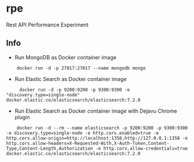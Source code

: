 # rpe
Rest API Performance Experiment


## Info

- Run MongoDB as Docker container image
```
    docker run -d -p 27017:27017 --name mongodb mongo
```

- Run Elastic Search as Docker container image
```
     docker run -d -p 9200:9200 -p 9300:9300 -e "discovery.type=single-node" docker.elastic.co/elasticsearch/elasticsearch:7.2.0
```

- Run Elastic Search as Docker container image with Dejavu Chrome plugin
```
    docker run -d --rm --name elasticsearch -p 9200:9200 -p 9300:9300 -e discovery.type=single-node -e http.cors.enabled=true -e http.cors.allow-origin=http://localhost:1358,http://127.0.0.1:1358 -e http.cors.allow-headers=X-Requested-With,X-Auth-Token,Content-Type,Content-Length,Authorization -e http.cors.allow-credentials=true docker.elastic.co/elasticsearch/elasticsearch:7.2.0
```